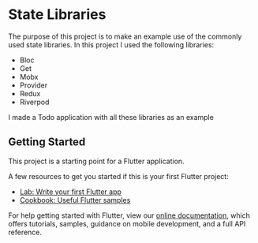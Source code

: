 # State Libraries

The purpose of this project is to make an example use of the commonly used state libraries. In this project I used the following libraries:

<ul>
    <li>Bloc</li>
    <li>Get</li>
    <li>Mobx</li>
    <li>Provider</li>
    <li>Redux</li>
    <li>Riverpod</li>
</ul>

I made a Todo application with all these libraries as an example

## Getting Started

This project is a starting point for a Flutter application.

A few resources to get you started if this is your first Flutter project:

- [Lab: Write your first Flutter app](https://flutter.dev/docs/get-started/codelab)
- [Cookbook: Useful Flutter samples](https://flutter.dev/docs/cookbook)

For help getting started with Flutter, view our
[online documentation](https://flutter.dev/docs), which offers tutorials,
samples, guidance on mobile development, and a full API reference.
